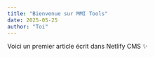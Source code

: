 ```yaml
---
title: "Bienvenue sur MMI Tools"
date: 2025-05-25
author: "Toi"
---
```


Voici un premier article écrit dans Netlify CMS ✨

